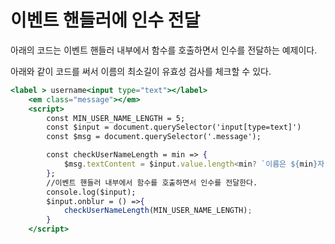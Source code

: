 # 이벤트 핸들러에 인수 전달

아래의 코드는 이벤트 핸들러 내부에서 함수를 호출하면서 인수를 전달하는 예제이다.

아래와 같이 코드를 써서 이름의 최소길이 유효성 검사를 체크할 수 있다.

```jsx
<label > username<input type="text"></label>
    <em class="message"></em>
    <script>
        const MIN_USER_NAME_LENGTH = 5;
        const $input = document.querySelector('input[type=text]')
        const $msg = document.querySelector('.message');

        const checkUserNameLength = min => {
            $msg.textContent = $input.value.length<min? `이름은 ${min}자 이상 입력해주세요`:"";
        };
        //이벤트 핸들러 내부에서 함수를 호출하면서 인수를 전달한다.
        console.log($input);
        $input.onblur = () =>{
            checkUserNameLength(MIN_USER_NAME_LENGTH);
        }
    </script>
```